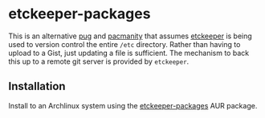 # etckeeper-packages

This is an alternative [pug][pug] and [pacmanity][pacmanity] that assumes [etckeeper][etckeeper] is being used to version control the entire `/etc` directory. Rather than having to upload to a Gist, just updating a file is sufficient. The mechanism to back this up to a remote git server is provided by `etckeeper`.

## Installation

Install to an Archlinux system using the [etckeeper-packages][aur] AUR package.

  [pug]: https://github.com/Ventto/pug
  [pacmanity]: https://github.com/DerekTBrown/pacmanity
  [etckeeper]: https://etckeeper.branchable.com
  [aur]: https://aur.archlinux.org/packages/etckeeper-packages
